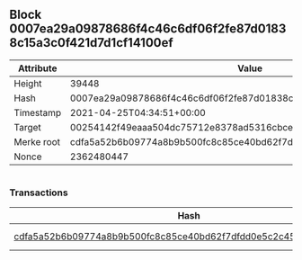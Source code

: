 ## Block 0007ea29a09878686f4c46c6df06f2fe87d01838c15a3c0f421d7d1cf14100ef

Attribute | Value
--- | ---
Height | 39448
Hash | 0007ea29a09878686f4c46c6df06f2fe87d01838c15a3c0f421d7d1cf14100ef
Timestamp | 2021-04-25T04:34:51+00:00
Target | 00254142f49eaaa504dc75712e8378ad5316cbcead634704b3734b6271167cc4
Merke root | cdfa5a52b6b09774a8b9b500fc8c85ce40bd62f7dfdd0e5c2c4559a25459c401
Nonce | 2362480447

```

```

### Transactions

Hash | Amount
--- | ---
[cdfa5a52b6b09774a8b9b500fc8c85ce40bd62f7dfdd0e5c2c4559a25459c401](cdfa5a52b6b09774a8b9b500fc8c85ce40bd62f7dfdd0e5c2c4559a25459c401.md) | 10.00000000 SKEPTI 
